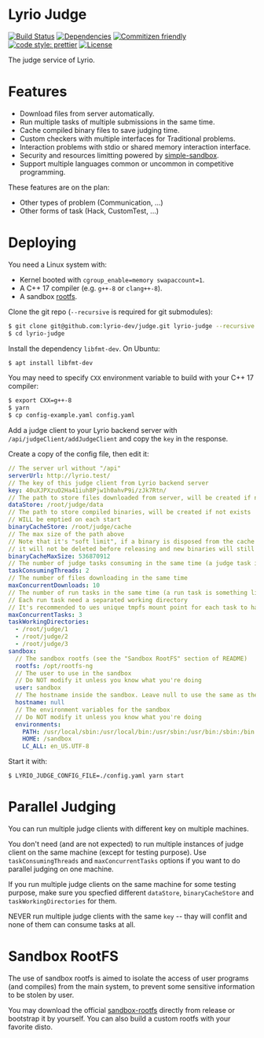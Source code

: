 # Lyrio Judge

[![Build Status](https://img.shields.io/github/workflow/status/lyrio-dev/judge/CI?style=flat-square)](https://github.com/lyrio-dev/judge/actions?query=workflow%3ACI)
[![Dependencies](https://img.shields.io/david/lyrio-dev/judge?style=flat-square)](https://david-dm.org/lyrio-dev/judge)
[![Commitizen friendly](https://img.shields.io/badge/commitizen-friendly-brightgreen.svg?style=flat-square)](http://commitizen.github.io/cz-cli/)
[![code style: prettier](https://img.shields.io/badge/code_style-prettier-ff69b4.svg?style=flat-square)](https://github.com/prettier/prettier)
[![License](https://img.shields.io/github/license/lyrio-dev/judge?style=flat-square)](LICENSE)

The judge service of Lyrio.

# Features
* Download files from server automatically.
* Run multiple tasks of multiple submissions in the same time.
* Cache compiled binary files to save judging time.
* Custom checkers with multiple interfaces for Traditional problems.
* Interaction problems with stdio or shared memory interaction interface.
* Security and resources limitting powered by [simple-sandbox](https://github.com/t123yh/simple-sandbox).
* Support multiple languages common or uncommon in competitive programming.

These features are on the plan:

* Other types of problem (Communication, ...)
* Other forms of task (Hack, CustomTest, ...)

# Deploying
You need a Linux system with:

* Kernel booted with `cgroup_enable=memory swapaccount=1`.
* A C++ 17 compiler (e.g. `g++-8` or `clang++-8`).
* A sandbox [rootfs](#Sandbox-Rootfs).

Clone the git repo (`--recursive` is required for git submodules):

```bash
$ git clone git@github.com:lyrio-dev/judge.git lyrio-judge --recursive
$ cd lyrio-judge
```

Install the dependency `libfmt-dev`. On Ubuntu:

```bash
$ apt install libfmt-dev
```

You may need to specify `CXX` environment variable to build with your C++ 17 compiler:

```bash
$ export CXX=g++-8
$ yarn
$ cp config-example.yaml config.yaml
```

Add a judge client to your Lyrio backend server with `/api/judgeClient/addJudgeClient` and copy the `key` in the response.

Create a copy of the config file, then edit it:

```yaml
// The server url without "/api"
serverUrl: http://lyrio.test/
// The key of this judge client from Lyrio backend server
key: 40uXJPXzuO2Ha41iuh8Pjw1h0ahvP9i/zJk7Rtn/
// The path to store files downloaded from server, will be created if not exists
dataStore: /root/judge/data
// The path to store compiled binaries, will be created if not exists
// WILL be emptied on each start
binaryCacheStore: /root/judge/cache
// The max size of the path above
// Note that it's "soft limit", if a binary is disposed from the cache but currently using
// it will not be deleted before releasing and new binaries will still added
binaryCacheMaxSize: 536870912
// The number of judge tasks consuming in the same time (a judge task is something like a submission)
taskConsumingThreads: 2
// The number of files downloading in the same time
maxConcurrentDownloads: 10
// The number of run tasks in the same time (a run task is something like compiling code or running a testcase)
// Each run task need a separated working directory
// It's recommended to ues unique tmpfs mount point for each task to have better output size limiting and performance
maxConcurrentTasks: 3
taskWorkingDirectories:
  - /root/judge/1
  - /root/judge/2
  - /root/judge/3
sandbox:
  // The sandbox rootfs (see the "Sandbox RootFS" section of README)
  rootfs: /opt/rootfs-ng
  // The user to use in the sandbox
  // Do NOT modify it unless you know what you're doing
  user: sandbox
  // The hostname inside the sandbox. Leave null to use the same as the outside hostname
  hostname: null
  // The environment variables for the sandbox
  // Do NOT modify it unless you know what you're doing
  environments:
    PATH: /usr/local/sbin:/usr/local/bin:/usr/sbin:/usr/bin:/sbin:/bin
    HOME: /sandbox
    LC_ALL: en_US.UTF-8
```

Start it with:

```
$ LYRIO_JUDGE_CONFIG_FILE=./config.yaml yarn start
```

# Parallel Judging
You can run multiple judge clients with different key on multiple machines.

You don't need (and are not expected) to run multiple instances of judge client on the same machine (except for testing purpose). Use `taskConsumingThreads` and `maxConcurrentTasks` options if you want to do parallel judging on one machine.

If you run multiple judge clients on the same machine for some testing purpose, make sure you specfied different `dataStore`, `binaryCacheStore` and `taskWorkingDirectories` for them.

NEVER run multiple judge clients with the same `key` -- thay will conflit and none of them can consume tasks at all.

# Sandbox RootFS
The use of sandbox rootfs is aimed to isolate the access of user programs (and compiles) from the main system, to prevent some sensitive information to be stolen by user.

You may download the official [sandbox-rootfs](https://github.com/lyrio-dev/sandbox-rootfs) directly from release or bootstrap it by yourself. You can also build a custom rootfs with your favorite disto.
